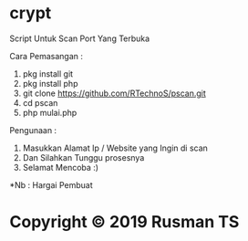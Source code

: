 # crypt
Script Untuk Scan Port Yang Terbuka

Cara Pemasangan :
1. pkg install git
2. pkg install php
2. git clone https://github.com/RTechnoS/pscan.git
3. cd pscan
4. php mulai.php

Pengunaan :
1. Masukkan Alamat Ip / Website yang Ingin di scan
2. Dan Silahkan Tunggu prosesnya
3. Selamat Mencoba :)

*Nb : Hargai Pembuat 

# Copyright © 2019 Rusman TS
